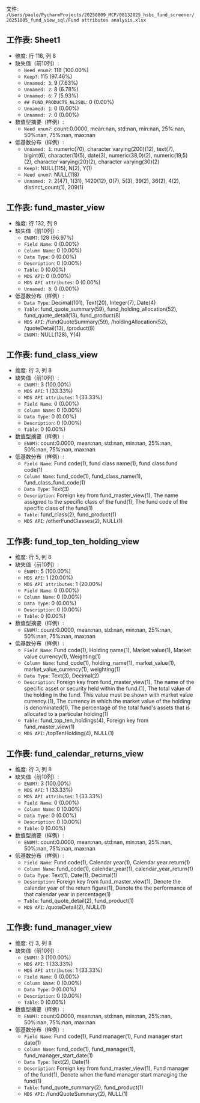 文件: `/Users/paulo/PycharmProjects/20250809_MCP/08132025_hsbc_fund_screener/20251005_fund_view_sql/Fund attributes analysis.xlsx`

## 工作表: Sheet1
- 维度: 行 118, 列 8
- 缺失值（前10列）:
  - `Need enum?`: 118 (100.00%)
  - `Keep?`: 115 (97.46%)
  - `Unnamed: 3`: 9 (7.63%)
  - `Unnamed: 2`: 8 (6.78%)
  - `Unnamed: 6`: 7 (5.93%)
  - `## FUND_PRODUCTS_NL2SQL`: 0 (0.00%)
  - `Unnamed: 1`: 0 (0.00%)
  - `Unnamed: 7`: 0 (0.00%)
- 数值型摘要（样例）:
  - `Need enum?`: count:0.0000, mean:nan, std:nan, min:nan, 25%:nan, 50%:nan, 75%:nan, max:nan
- 低基数分布（样例）:
  - `Unnamed: 1`: numeric(70), character varying(200)(12), text(7), bigint(6), character(1)(5), date(3), numeric(38,0)(2), numeric(19,5)(2), character varying(20)(2), character varying(30)(2)
  - `Keep?`: NULL(115), N(2), Y(1)
  - `Need enum?`: NULL(118)
  - `Unnamed: 7`: 2(47), 1(31), 1420(12), 0(7), 5(3), 39(2), 36(2), 4(2), distinct_count(1), 209(1)

## 工作表: fund_master_view
- 维度: 行 132, 列 9
- 缺失值（前10列）:
  - `ENUM?`: 128 (96.97%)
  - `Field Name`: 0 (0.00%)
  - `Column Name`: 0 (0.00%)
  - `Data Type`: 0 (0.00%)
  - `Description`: 0 (0.00%)
  - `Table`: 0 (0.00%)
  - `MDS API`: 0 (0.00%)
  - `MDS API attributes`: 0 (0.00%)
  - `Unnamed: 8`: 0 (0.00%)
- 低基数分布（样例）:
  - `Data Type`: Decimal(101), Text(20), Integer(7), Date(4)
  - `Table`: fund_quote_summary(59), fund_holding_allocation(52), fund_quote_detail(13), fund_product(8)
  - `MDS API`: /fundQuoteSummary(59), /holdingAllocation(52), /quoteDetail(13), /product(8)
  - `ENUM?`: NULL(128), Y(4)

## 工作表: fund_class_view
- 维度: 行 3, 列 8
- 缺失值（前10列）:
  - `ENUM?`: 3 (100.00%)
  - `MDS API`: 1 (33.33%)
  - `MDS API attributes`: 1 (33.33%)
  - `Field Name`: 0 (0.00%)
  - `Column Name`: 0 (0.00%)
  - `Data Type`: 0 (0.00%)
  - `Description`: 0 (0.00%)
  - `Table`: 0 (0.00%)
- 数值型摘要（样例）:
  - `ENUM?`: count:0.0000, mean:nan, std:nan, min:nan, 25%:nan, 50%:nan, 75%:nan, max:nan
- 低基数分布（样例）:
  - `Field Name`: Fund code(1), fund class name(1), fund class fund code(1)
  - `Column Name`: fund_code(1), fund_class_name(1), fund_class_fund_code(1)
  - `Data Type`: Text(3)
  - `Description`: Foreign key from fund_master_view(1), The name assigned to the specific class of the fund(1), The fund code of  the specific class of the fund(1)
  - `Table`: fund_class(2), fund_product(1)
  - `MDS API`: /otherFundClasses(2), NULL(1)

## 工作表: fund_top_ten_holding_view
- 维度: 行 5, 列 8
- 缺失值（前10列）:
  - `ENUM?`: 5 (100.00%)
  - `MDS API`: 1 (20.00%)
  - `MDS API attributes`: 1 (20.00%)
  - `Field Name`: 0 (0.00%)
  - `Column Name`: 0 (0.00%)
  - `Data Type`: 0 (0.00%)
  - `Description`: 0 (0.00%)
  - `Table`: 0 (0.00%)
- 数值型摘要（样例）:
  - `ENUM?`: count:0.0000, mean:nan, std:nan, min:nan, 25%:nan, 50%:nan, 75%:nan, max:nan
- 低基数分布（样例）:
  - `Field Name`: Fund code(1), Holding name(1), Market value(1), Market value currency(1), Weighting(1)
  - `Column Name`: fund_code(1), holding_name(1), market_value(1), market_value_currency(1), weighting(1)
  - `Data Type`: Text(3), Decimal(2)
  - `Description`: Foreign key from fund_master_view(1), The name of the specific asset or security held within the fund.(1), The total value of the holding in the fund. This value must be shown with market value currency.(1), The currency in which the market value of the holding is denominated(1), The percentage of the total fund's assets that is allocated to a particular holding(1)
  - `Table`: fund_top_ten_holdings(4), Foreign key from fund_master_view(1)
  - `MDS API`: /topTenHolding(4), NULL(1)

## 工作表: fund_calendar_returns_view
- 维度: 行 3, 列 8
- 缺失值（前10列）:
  - `ENUM?`: 3 (100.00%)
  - `MDS API`: 1 (33.33%)
  - `MDS API attributes`: 1 (33.33%)
  - `Field Name`: 0 (0.00%)
  - `Column Name`: 0 (0.00%)
  - `Data Type`: 0 (0.00%)
  - `Description`: 0 (0.00%)
  - `Table`: 0 (0.00%)
- 数值型摘要（样例）:
  - `ENUM?`: count:0.0000, mean:nan, std:nan, min:nan, 25%:nan, 50%:nan, 75%:nan, max:nan
- 低基数分布（样例）:
  - `Field Name`: Fund code(1), Calendar year(1), Calendar year return(1)
  - `Column Name`: fund_code(1), calendar_year(1), calendar_year_return(1)
  - `Data Type`: Text(1), Date(1), Decimal(1)
  - `Description`: Foreign key from fund_master_view(1), Denote the calendar year of the return figure(1), Denote the the performance of that calendar year in percentage(1)
  - `Table`: fund_quote_detail(2), fund_product(1)
  - `MDS API`: /quoteDetail(2), NULL(1)

## 工作表: fund_manager_view
- 维度: 行 3, 列 8
- 缺失值（前10列）:
  - `ENUM?`: 3 (100.00%)
  - `MDS API`: 1 (33.33%)
  - `MDS API attributes`: 1 (33.33%)
  - `Field Name`: 0 (0.00%)
  - `Column Name`: 0 (0.00%)
  - `Data Type`: 0 (0.00%)
  - `Description`: 0 (0.00%)
  - `Table`: 0 (0.00%)
- 数值型摘要（样例）:
  - `ENUM?`: count:0.0000, mean:nan, std:nan, min:nan, 25%:nan, 50%:nan, 75%:nan, max:nan
- 低基数分布（样例）:
  - `Field Name`: Fund code(1), Fund manager(1), Fund manager start date(1)
  - `Column Name`: fund_code(1), fund_manager(1), fund_manager_start_date(1)
  - `Data Type`: Text(2), Date(1)
  - `Description`: Foreign key from fund_master_view(1), Fund manager of the fund(1), Denote when the fund manager start managing the fund(1)
  - `Table`: fund_quote_summary(2), fund_product(1)
  - `MDS API`: /fundQuoteSummary(2), NULL(1)